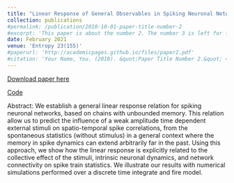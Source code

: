 ```yaml
---
title: "Linear Response of General Observables in Spiking Neuronal Network Models"
collection: publications
#permalink: /publication/2010-10-01-paper-title-number-2
#excerpt: 'This paper is about the number 2. The number 3 is left for future work.'
date: February 2021
venue: 'Entropy 23(155)'
#paperurl: 'http://academicpages.github.io/files/paper2.pdf'
#citation: 'Your Name, You. (2010). &quot;Paper Title Number 2.&quot; <i>Journal 1</i>. 1(2).'
---
```


[Download paper here](https://www.mdpi.com/1099-4300/23/2/155)

[Code](https://github.com/brincolab/Linear-response)

Abstract:
We establish a general linear response relation for spiking neuronal networks, based on chains with unbounded memory. This relation allow us to predict the influence of a weak amplitude time dependent external stimuli on spatio-temporal spike correlations, from the spontaneous statistics (without stimulus) in a general context where the memory in spike dynamics can extend arbitrarily far in the past. Using this approach, we show how the linear response is explicitly related to the collective effect of the stimuli, intrinsic neuronal dynamics, and network connectivity on spike train statistics. We illustrate our results with numerical simulations performed over a discrete time integrate and fire model.

